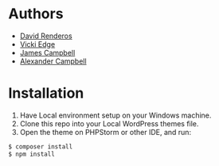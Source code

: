 # Authors
- [David Renderos](https://github.com/davidrenderos)
- [Vicki Edge](https://github.com/vickiedge)
- [James Campbell](https://github.com/jc261936)
- [Alexander Campbell](https://github.com/AlexCampbellJCU)
# Installation
1. Have Local environment setup on your Windows machine.
2. Clone this repo into your Local WordPress themes file.
3. Open the theme on PHPStorm or other IDE, and run:
```sh
$ composer install
$ npm install
```


